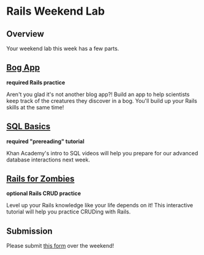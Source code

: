 # Rails Weekend Lab

## Overview

Your weekend lab this week has a few parts.

## [Bog App](https://github.com/sf-wdi-19-20/bog_app)

**required Rails practice**

Aren't you glad it's not another blog app?! Build an app to help scientists keep track of the creatures they discover in a bog. You'll build up your Rails skills at the same time!  

## [SQL Basics](https://www.khanacademy.org/computing/computer-programming/sql/sql-basics/v/welcome-to-sql)

**required "prereading" tutorial**

Khan Academy's intro to SQL videos will help you prepare for our advanced database interactions next week.

## [Rails for Zombies](http://railsforzombies.org/levels/1)

**optional Rails CRUD practice**

Level up your Rails knowledge like your life depends on it!  This interactive tutorial will help you practice CRUDing with Rails.

## Submission

Please submit [this form](https://docs.google.com/forms/d/1zSklHtCYKg_NhkLdjlQaCXFrHJQ4Io266cKUs9_Dg8I/viewform) over the weekend!
